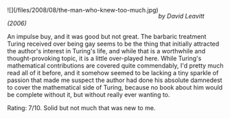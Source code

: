 <!--
.. title: The Man Who Knew Too Much
.. slug: the-man-who-knew-too-much
.. date: 2008-08-19 05:24:01-05:00
.. tags: media,book,non-fiction,math
-->

<span style="float: left">
![](/files/2008/08/the-man-who-knew-too-much.jpg)
</span>

*by David Leavitt (2006)*

An impulse buy, and it was good but not great. The barbaric treatment
Turing received over being gay seems to be the thing that initially
attracted the author's interest in Turing's life, and while that is a
worthwhile and thought-provoking topic, it is a little over-played here.
While Turing's mathematical contributions are covered quite commendably,
I'd pretty much read all of it before, and it somehow seemed to be
lacking a tiny sparkle of passion that made me suspect the author had
done his absolute damnedest to cover the mathematical side of Turing,
because no book about him would be complete without it, but without
really ever wanting to.

Rating: 7/10. Solid but not much that was new to me.

<br style="clear: both" />
